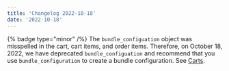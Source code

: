 ```yaml
---
title: 'Changelog 2022-10-18'
date: '2022-10-18'
---
```

{% badge type="minor" /%} The `bundle_configuation` object was misspelled in the cart, cart items, and order items. Therefore, on October 18, 2022, we have deprecated `bundle_configuation` and recommend that you use `bundle_configuration` to create a bundle configuration. See [Carts](/docs/commerce-cloud/carts/cart-items).
